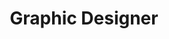---
title: Graphic Designer
describe: <b>UI Designer</b> (part-time)<br>You have experience making pixel-perfect responsive designs that are eye-catching and easy to use, and have Experience with Figma or Xd is a must.Interest or experience in UX is a bonus.<br><br><a href= "mailto:jobs@openkoi.com">Learn more and apply.</a>
layout: front
type: Design
parent: five
child: 5
icon: icon5
---